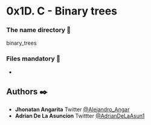 # 0x1D. C - Binary trees

### The name directory :file_folder:

binary_trees

### Files mandatory :page_facing_up:

*

## Authors :black_nib:

* **Jhonatan Angarita** Twitter [@Alejandro_Angar](https://twitter.com/Alejandro_Angar)
* **Adrian De La Asuncion** Twittter [@AdrianDeLaAsun1](https://twitter.com/AdrianDeLaAsun1)